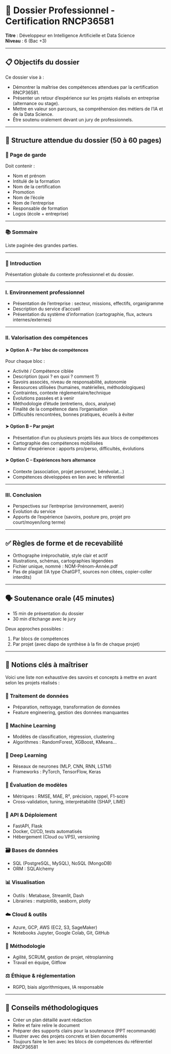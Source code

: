 

# 📘 Dossier Professionnel - Certification RNCP36581
**Titre** : Développeur en Intelligence Artificielle et Data Science  
**Niveau** : 6 (Bac +3)

---

## 📋 Objectifs du dossier
Ce dossier vise à :
- Démontrer la maîtrise des compétences attendues par la certification RNCP36581.
- Présenter un retour d’expérience sur les projets réalisés en entreprise (alternance ou stage).
- Mettre en valeur son parcours, sa compréhension des métiers de l’IA et de la Data Science.
- Être soutenu oralement devant un jury de professionnels.

---

## 📑 Structure attendue du dossier (50 à 60 pages)

### 📄 Page de garde
Doit contenir :
- Nom et prénom
- Intitulé de la formation
- Nom de la certification
- Promotion
- Nom de l’école
- Nom de l’entreprise
- Responsable de formation
- Logos (école + entreprise)

---

### 📚 Sommaire
Liste paginée des grandes parties.

---

### 📝 Introduction
Présentation globale du contexte professionnel et du dossier.

---

### I. Environnement professionnel
- Présentation de l’entreprise : secteur, missions, effectifs, organigramme
- Description du service d’accueil
- Présentation du système d’information (cartographie, flux, acteurs internes/externes)

---

### II. Valorisation des compétences

#### ➤ Option A – Par bloc de compétences
Pour chaque bloc :
- Activité / Compétence ciblée
- Description (quoi ? en quoi ? comment ?)
- Savoirs associés, niveau de responsabilité, autonomie
- Ressources utilisées (humaines, matérielles, méthodologiques)
- Contraintes, contexte réglementaire/technique
- Évolutions passées et à venir
- Méthodologie d’étude (entretiens, docs, analyse)
- Finalité de la compétence dans l’organisation
- Difficultés rencontrées, bonnes pratiques, écueils à éviter

#### ➤ Option B – Par projet
- Présentation d’un ou plusieurs projets liés aux blocs de compétences
- Cartographie des compétences mobilisées
- Retour d’expérience : apports pro/perso, difficultés, évolutions

#### ➤ Option C – Expériences hors alternance
- Contexte (association, projet personnel, bénévolat…)
- Compétences développées en lien avec le référentiel

---

### III. Conclusion
- Perspectives sur l’entreprise (environnement, avenir)
- Évolution du service
- Apports de l’expérience (savoirs, posture pro, projet pro court/moyen/long terme)

---

## ✅ Règles de forme et de recevabilité
- Orthographe irréprochable, style clair et actif
- Illustrations, schémas, cartographies légendées
- Fichier unique, nommé : NOM-Prénom-Année.pdf
- Pas de plagiat (IA type ChatGPT, sources non citées, copier-coller interdits)

---

## 🗣️ Soutenance orale (45 minutes)
- 15 min de présentation du dossier
- 30 min d’échange avec le jury

Deux approches possibles :
1. Par blocs de compétences
2. Par projet (avec diapo de synthèse à la fin de chaque projet)

---

## 🧠 Notions clés à maîtriser
Voici une liste non exhaustive des savoirs et concepts à mettre en avant selon les projets réalisés :

### 🔢 Traitement de données
- Préparation, nettoyage, transformation de données
- Feature engineering, gestion des données manquantes

### 🤖 Machine Learning
- Modèles de classification, régression, clustering
- Algorithmes : RandomForest, XGBoost, KMeans…

### 🧠 Deep Learning
- Réseaux de neurones (MLP, CNN, RNN, LSTM)
- Frameworks : PyTorch, TensorFlow, Keras

### 🧪 Évaluation de modèles
- Métriques : RMSE, MAE, R², précision, rappel, F1-score
- Cross-validation, tuning, interprétabilité (SHAP, LIME)

### 🧰 API & Déploiement
- FastAPI, Flask
- Docker, CI/CD, tests automatisés
- Hébergement (Cloud ou VPS), versioning

### 🗃️ Bases de données
- SQL (PostgreSQL, MySQL), NoSQL (MongoDB)
- ORM : SQLAlchemy

### 📊 Visualisation
- Outils : Metabase, Streamlit, Dash
- Librairies : matplotlib, seaborn, plotly

### ☁️ Cloud & outils
- Azure, GCP, AWS (EC2, S3, SageMaker)
- Notebooks Jupyter, Google Colab, Git, GitHub

### 🔁 Méthodologie
- Agilité, SCRUM, gestion de projet, rétroplanning
- Travail en équipe, Gitflow

### ⚖️ Éthique & réglementation
- RGPD, biais algorithmiques, IA responsable

---

## 📌 Conseils méthodologiques
- Créer un plan détaillé avant rédaction
- Relire et faire relire le document
- Préparer des supports clairs pour la soutenance (PPT recommandé)
- Illustrer avec des projets concrets et bien documentés
- Toujours faire le lien avec les blocs de compétences du référentiel RNCP36581